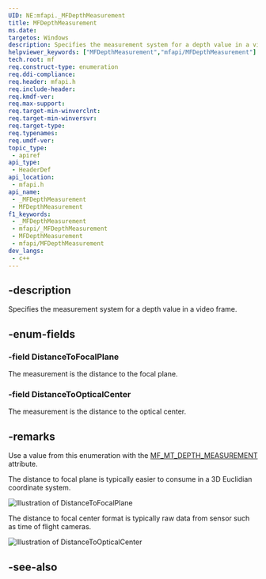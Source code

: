 ```yaml
---
UID: NE:mfapi._MFDepthMeasurement
title: MFDepthMeasurement
ms.date: 
targetos: Windows
description: Specifies the measurement system for a depth value in a video frame.
helpviewer_keywords: ["MFDepthMeasurement","mfapi/MFDepthMeasurement"]
tech.root: mf
req.construct-type: enumeration
req.ddi-compliance: 
req.header: mfapi.h
req.include-header: 
req.kmdf-ver: 
req.max-support: 
req.target-min-winverclnt: 
req.target-min-winversvr: 
req.target-type: 
req.typenames: 
req.umdf-ver: 
topic_type:
 - apiref
api_type:
 - HeaderDef
api_location:
 - mfapi.h
api_name:
 - _MFDepthMeasurement
 - MFDepthMeasurement
f1_keywords:
 - _MFDepthMeasurement
 - mfapi/_MFDepthMeasurement
 - MFDepthMeasurement
 - mfapi/MFDepthMeasurement
dev_langs:
 - c++
---
```


## -description

Specifies the measurement system for a depth value in a video frame.

## -enum-fields

### -field DistanceToFocalPlane

The measurement is the distance to the focal plane.

### -field DistanceToOpticalCenter

The measurement is the distance to the optical center.

## -remarks

Use a value from this enumeration with the [MF_MT_DEPTH_MEASUREMENT](/windows/win32/medfound/mf-mt-depth-measurement) attribute.

The distance to focal plane is typically easier to consume in a 3D Euclidian coordinate system.

![Illustration of DistanceToFocalPlane](images/distance_to_focal_plane.png)

The distance to focal center format is typically raw data from sensor such as time of flight cameras.

![Illustration of DistanceToOpticalCenter](images/distance_to_optical_center.png)
  

## -see-also

